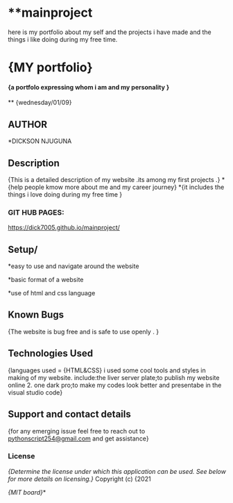 # **mainproject
here is my portfolio about my self and the projects i have made and the things i like doing during my free time.
# {MY portfolio}
#### {a portfolo expressing whom i am and my personality  }
** {wednesday/01/09}
## AUTHOR

*DICKSON NJUGUNA
## Description
{This is a detailed description of my website .its among my first projects .}
*{help people kmow more about me and my career journey}
*{it includes the things i love doing during my free time  }

### GIT HUB PAGES:
https://dick7005.github.io/mainproject/
## Setup/
*easy to use and navigate around the website

*basic format of a website

*use of html and css language
## Known Bugs
{The website is bug free and is safe to use openly . }
## Technologies Used
{languages used = {HTML&CSS} i used some cool tools and styles in making of my website. include:the liver server plate;to publish my website online 2. one dark pro;to make my codes look better and presentabe in the visual studio code}
## Support and contact details
{for any emerging issue feel free to reach out to pythonscript254@gmail.com and get assistance}
### License
*{Determine the license under which this application can be used.  See below for more details on licensing.}*
Copyright (c) {2021 

*{MIT board}**
  
